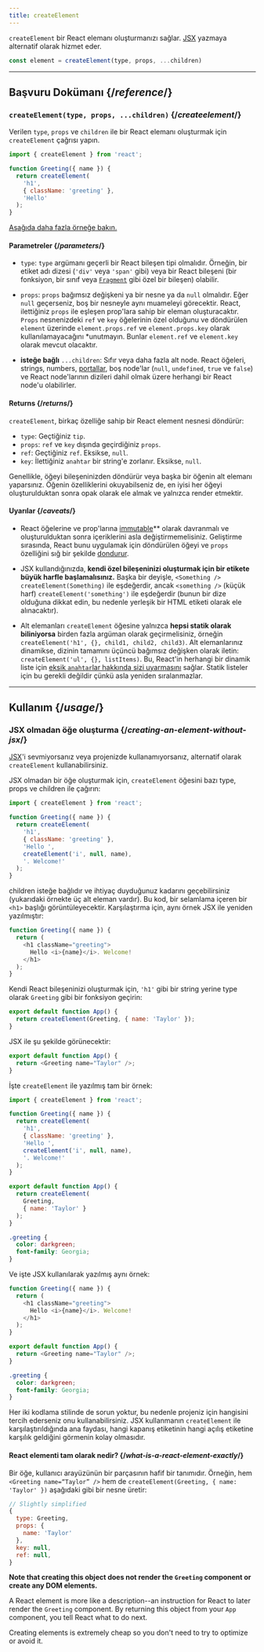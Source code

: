 ```yaml
---
title: createElement
---
```


<Intro>

`createElement` bir React elemanı oluşturmanızı sağlar. [JSX](/learn/writing-markup-with-jsx) yazmaya alternatif olarak hizmet eder.

```js
const element = createElement(type, props, ...children)
```

</Intro>

<InlineToc />

---

## Başvuru Dokümanı {/*reference*/}

### `createElement(type, props, ...children)` {/*createelement*/}

Verilen `type`, `props` ve `children` ile bir React elemanı oluşturmak için `createElement` çağrısı yapın.

```js
import { createElement } from 'react';

function Greeting({ name }) {
  return createElement(
    'h1',
    { className: 'greeting' },
    'Hello'
  );
}
```

[Aşağıda daha fazla örneğe bakın.](#usage)

#### Parametreler {/*parameters*/}

* `type`: `type` argümanı geçerli bir React bileşen tipi olmalıdır. Örneğin, bir etiket adı dizesi (`'div'` veya `'span'` gibi) veya bir React bileşeni (bir fonksiyon, bir sınıf veya [`Fragment`](/reference/react/Fragment) gibi özel bir bileşen) olabilir.

* `props`: `props` bağımsız değişkeni ya bir nesne ya da `null` olmalıdır. Eğer `null` geçerseniz, boş bir nesneyle aynı muameleyi görecektir. React, ilettiğiniz `props` ile eşleşen prop'lara sahip bir eleman oluşturacaktır. `Props` nesnenizdeki `ref` ve `key` öğelerinin özel olduğunu ve döndürülen `element` üzerinde `element.props.ref` ve `element.props.key` olarak kullanılamayacağını *unutmayın. Bunlar `element.ref` ve `element.key` olarak mevcut olacaktır.

* **isteğe bağlı** `...children`: Sıfır veya daha fazla alt node. React öğeleri, strings, numbers, [portallar](/reference/react-dom/createPortal), boş node'lar (`null`, `undefined`, `true` ve `false`) ve React node'larının dizileri dahil olmak üzere herhangi bir React node'u olabilirler.

#### Returns {/*returns*/}

`createElement`, birkaç özelliğe sahip bir React element nesnesi döndürür:

* `type`: Geçtiğiniz `tip`.
* `props`: `ref` ve `key` dışında geçirdiğiniz `props`.
* `ref`: Geçtiğiniz `ref`. Eksikse, `null`.
* `key`: İlettiğiniz `anahtar` bir string'e zorlanır. Eksikse, `null`.

Genellikle, öğeyi bileşeninizden döndürür veya başka bir öğenin alt elemanı yaparsınız. Öğenin özelliklerini okuyabilseniz de, en iyisi her öğeyi oluşturulduktan sonra opak olarak ele almak ve yalnızca render etmektir.

#### Uyarılar {/*caveats*/}

* React öğelerine ve prop'larına [immutable](https://en.wikipedia.org/wiki/Immutable_object)** olarak davranmalı ve oluşturulduktan sonra içeriklerini asla değiştirmemelisiniz. Geliştirme sırasında, React bunu uygulamak için döndürülen öğeyi ve `props` özelliğini sığ bir şekilde [dondurur](https://developer.mozilla.org/en-US/docs/Web/JavaScript/Reference/Global_Objects/Object/freeze).

* JSX kullandığınızda, **kendi özel bileşeninizi oluşturmak için bir etikete büyük harfle başlamalısınız.** Başka bir deyişle, `<Something />` `createElement(Something)` ile eşdeğerdir, ancak `<something />` (küçük harf) `createElement('something')` ile eşdeğerdir (bunun bir dize olduğuna dikkat edin, bu nedenle yerleşik bir HTML etiketi olarak ele alınacaktır).

* Alt elemanları `createElement` öğesine yalnızca **hepsi statik olarak biliniyorsa** birden fazla argüman olarak geçirmelisiniz, örneğin `createElement('h1', {}, child1, child2, child3)`. Alt elemanlarınız dinamikse, dizinin tamamını üçüncü bağımsız değişken olarak iletin: `createElement('ul', {}, listItems)`. Bu, React'in herhangi bir dinamik liste için [eksik `anahtar`lar hakkında sizi uyarmasını](/learn/rendering-lists#keeping-list-items-in-order-with-key) sağlar. Statik listeler için bu gerekli değildir çünkü asla yeniden sıralanmazlar.

---

## Kullanım {/*usage*/}

### JSX olmadan öğe oluşturma {/*creating-an-element-without-jsx*/}

[JSX](/learn/writing-markup-with-jsx)'i sevmiyorsanız veya projenizde kullanamıyorsanız, alternatif olarak `createElement` kullanabilirsiniz.

JSX olmadan bir öğe oluşturmak için, `createElement` öğesini bazı <CodeStep step={1}>type</CodeStep>, <CodeStep step={2}>props</CodeStep> ve <CodeStep step={3}>children</CodeStep> ile çağırın:

```js [[1, 5, "'h1'"], [2, 6, "{ className: 'greeting' }"], [3, 7, "'Hello ',"], [3, 8, "createElement('i', null, name),"], [3, 9, "'. Welcome!'"]]
import { createElement } from 'react';

function Greeting({ name }) {
  return createElement(
    'h1',
    { className: 'greeting' },
    'Hello ',
    createElement('i', null, name),
    '. Welcome!'
  );
}
```

<CodeStep step={3}>children</CodeStep> isteğe bağlıdır ve ihtiyaç duyduğunuz kadarını geçebilirsiniz (yukarıdaki örnekte üç alt eleman vardır). Bu kod, bir selamlama içeren bir `<h1>` başlığı görüntüleyecektir. Karşılaştırma için, aynı örnek JSX ile yeniden yazılmıştır:

```js [[1, 3, "h1"], [2, 3, "className=\\"greeting\\""], [3, 4, "Hello <i>{name}</i>. Welcome!"], [1, 5, "h1"]]
function Greeting({ name }) {
  return (
    <h1 className="greeting">
      Hello <i>{name}</i>. Welcome!
    </h1>
  );
}
```

Kendi React bileşeninizi oluşturmak için, `'h1'` gibi bir string yerine <CodeStep step={1}>type</CodeStep> olarak `Greeting` gibi bir fonksiyon geçirin:

```js [[1, 2, "Greeting"], [2, 2, "{ name: 'Taylor' }"]]
export default function App() {
  return createElement(Greeting, { name: 'Taylor' });
}
```

JSX ile şu şekilde görünecektir:

```js [[1, 2, "Greeting"], [2, 2, "name=\\"Taylor\\""]]
export default function App() {
  return <Greeting name="Taylor" />;
}
```

İşte `createElement` ile yazılmış tam bir örnek:

<Sandpack>

```js
import { createElement } from 'react';

function Greeting({ name }) {
  return createElement(
    'h1',
    { className: 'greeting' },
    'Hello ',
    createElement('i', null, name),
    '. Welcome!'
  );
}

export default function App() {
  return createElement(
    Greeting,
    { name: 'Taylor' }
  );
}
```

```css
.greeting {
  color: darkgreen;
  font-family: Georgia;
}
```

</Sandpack>

Ve işte JSX kullanılarak yazılmış aynı örnek:

<Sandpack>

```js
function Greeting({ name }) {
  return (
    <h1 className="greeting">
      Hello <i>{name}</i>. Welcome!
    </h1>
  );
}

export default function App() {
  return <Greeting name="Taylor" />;
}
```

```css
.greeting {
  color: darkgreen;
  font-family: Georgia;
}
```

</Sandpack>

Her iki kodlama stilinde de sorun yoktur, bu nedenle projeniz için hangisini tercih ederseniz onu kullanabilirsiniz. JSX kullanmanın `createElement` ile karşılaştırıldığında ana faydası, hangi kapanış etiketinin hangi açılış etiketine karşılık geldiğini görmenin kolay olmasıdır.

<DeepDive>

#### React elementi tam olarak nedir? {/*what-is-a-react-element-exactly*/}

Bir öğe, kullanıcı arayüzünün bir parçasının hafif bir tanımıdır. Örneğin, hem `<Greeting name=“Taylor” />` hem de `createElement(Greeting, { name: 'Taylor' })` aşağıdaki gibi bir nesne üretir:

```js
// Slightly simplified
{
  type: Greeting,
  props: {
    name: 'Taylor'
  },
  key: null,
  ref: null,
}
```

**Note that creating this object does not render the `Greeting` component or create any DOM elements.**

A React element is more like a description--an instruction for React to later render the `Greeting` component. By returning this object from your `App` component, you tell React what to do next.

Creating elements is extremely cheap so you don't need to try to optimize or avoid it.

</DeepDive>
